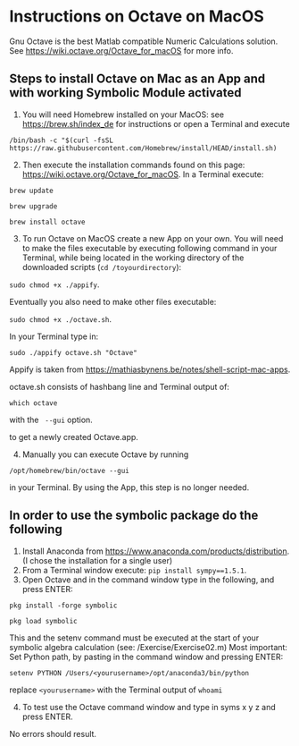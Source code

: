 # Instructions on Octave on MacOS
Gnu Octave is the best Matlab compatible Numeric Calculations solution.
See https://wiki.octave.org/Octave_for_macOS for more info.


## Steps to install Octave on Mac as an App and with working Symbolic Module activated

1. You will need Homebrew installed on your MacOS:
see https://brew.sh/index_de for instructions or open a Terminal and execute

`/bin/bash -c "$(curl -fsSL https://raw.githubusercontent.com/Homebrew/install/HEAD/install.sh)` 

2. Then execute the installation commands found on this page: https://wiki.octave.org/Octave_for_macOS. In a Terminal execute:

`brew update`

`brew upgrade`

`brew install octave`

3. To run Octave on MacOS create a new App on your own. You will need to make the files executable by executing following command in your Terminal, while being located in the working directory of the downloaded scripts (`cd /toyourdirectory`):

`sudo chmod +x ./appify`.

Eventually you also need to make other files executable: 

`sudo chmod +x ./octave.sh`.

In your Terminal type in:

`sudo ./appify octave.sh "Octave"`

Appify is taken from https://mathiasbynens.be/notes/shell-script-mac-apps.

octave.sh consists of hashbang line and Terminal output of:

`which octave`

with the ` --gui` option.


to get a newly created Octave.app.


4. Manually you can execute Octave by running 

`/opt/homebrew/bin/octave --gui`

in your Terminal. By using the App, this step is no longer needed.

## In order to use the symbolic package do the following
1. Install Anaconda from https://www.anaconda.com/products/distribution. (I chose the installation for a single user)
2. From a Terminal window execute: `pip install sympy==1.5.1`.
3. Open Octave and in the command window type in the following, and press ENTER:

`pkg install -forge symbolic`

`pkg load symbolic` 

This and the setenv command must be executed at the start of your symbolic algebra calculation (see: /Exercise/Exercise02.m)
Most important: Set Python path, by pasting in the command window and pressing ENTER:

`setenv PYTHON /Users/<yourusername>/opt/anaconda3/bin/python`

replace `<yourusername>` with the Terminal output of `whoami`

4. To test use the Octave command window and type in syms x y z and press ENTER. 

No errors should result.
